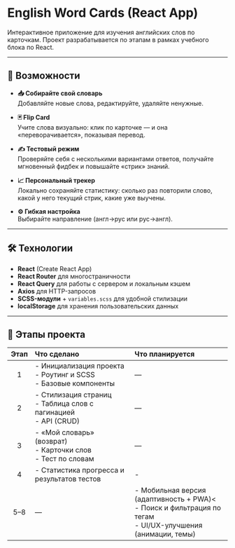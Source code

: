 # English Word Cards (React App)

Интерактивное приложение для изучения английских слов по карточкам. Проект разрабатывается по этапам в рамках учебного блока по React.

---

## 🚀 Возможности

- **📥 Собирайте свой словарь**  
  Добавляйте новые слова, редактируйте, удаляйте ненужные.

- **🃏 Flip Card**  
  Учите слова визуально: клик по карточке — и она «переворачивается», показывая перевод.

- **✍️ Тестовый режим**  
  Проверяйте себя с несколькими вариантами ответов, получайте мгновенный фидбек и повышайте «стрик» знаний.

- **📈 Персональный трекер**  
  Локально сохраняйте статистику: сколько раз повторили слово, какой у него текущий стрик, какие уже выучены.

- **⚙️ Гибкая настройка**  
  Выбирайте направление (англ→рус или рус→англ).

---

## 🛠 Технологии

- **React** (Create React App)  
- **React Router** для многостраничности  
- **React Query** для работы с сервером и локальным кэшем  
- **Axios** для HTTP-запросов  
- **SCSS-модули** + `variables.scss` для удобной стилизации  
- **localStorage** для хранения пользовательских данных

---

## 📌 Этапы проекта

| Этап  | Что сделано                                                                                                | Что планируется                                                                                                     |
|:-----:|:---------------------------------------------------------------------------------------------|:---------------------------------------------------------------------------------------------------------------------|
|   1   | - Инициализация проекта<br>- Роутинг и SCSS<br>- Базовые компоненты                           | —                                                                                                                     |
|   2   | - Стилизация страниц<br>- Таблица слов с пагинацией<br>- API (CRUD) | —                                                                                                                     |
|   3   | - «Мой словарь» (возврат)<br>- Карточки слов<br>- Тест по словам               | —                                                                                                                     |
|   4   | - Статистика прогресса и результатов тестов                                                      | - |
| 5–8   | —                                                                                             | - Мобильная версия (адаптивность + PWA)<<br>- Поиск и фильтрация по тегам <br>- UI/UX-улучшения (анимации, темы) |

